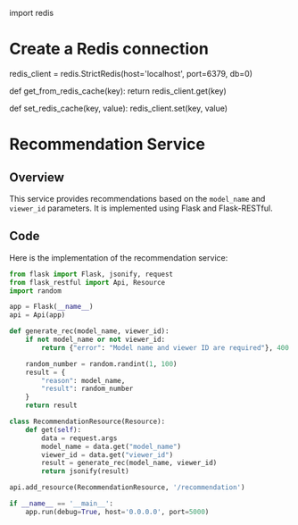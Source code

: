 import redis

# Create a Redis connection
redis_client = redis.StrictRedis(host='localhost', port=6379, db=0)

def get_from_redis_cache(key):
    return redis_client.get(key)

def set_redis_cache(key, value):
    redis_client.set(key, value)

# Recommendation Service

## Overview

This service provides recommendations based on the `model_name` and `viewer_id` parameters. It is implemented using Flask and Flask-RESTful.

## Code

Here is the implementation of the recommendation service:

```python
from flask import Flask, jsonify, request
from flask_restful import Api, Resource
import random

app = Flask(__name__)
api = Api(app)

def generate_rec(model_name, viewer_id):
    if not model_name or not viewer_id:
        return {"error": "Model name and viewer ID are required"}, 400

    random_number = random.randint(1, 100)
    result = {
        "reason": model_name,
        "result": random_number
    }
    return result

class RecommendationResource(Resource):
    def get(self):
        data = request.args
        model_name = data.get("model_name")
        viewer_id = data.get("viewer_id")
        result = generate_rec(model_name, viewer_id)
        return jsonify(result)

api.add_resource(RecommendationResource, '/recommendation')

if __name__ == '__main__':
    app.run(debug=True, host='0.0.0.0', port=5000)

